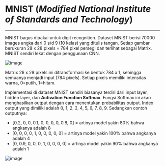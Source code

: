 # MNIST (_Modified National Institute of Standards and Technology_)
---
MNIST bagus dipakai untuk digit recognition. Dataset MNIST berisi 70000 images angka dari 0 s/d 9 (10 kelas) yang ditulis tangan. Setiap gambar berukuran 28 x 28 pixels = 784 pixel persegi dan terlihat sebagai Matrix. MNIST sendiri lekat dengan penggunaan CNN.

![image](https://user-images.githubusercontent.com/49611937/116769586-6e12a080-aa67-11eb-9ac4-6e6b135a933c.png)

Matrix 28 x 28 pixels ini ditransformasi ke bentuk 784 x 1, sehingga semuanya menjadi input (784 pixels). Setiap pixels memiliki intensitas warna, 0=putih, 1=hitam.

Implementasi di dataset MNIST sendiri biasanya terdiri dari input layer, hidden layer, dan **Activation Function Softmax**. Fungsi Softmax ini akan menghasilkan output dengan cara menentukan probabilitas output. Index output yang dimiliki adalah 0, 1, 2, 3, 4, 5, 6, 7, 8, 9. Sedangkan contoh outputnya:
- [0.2, 0, 0, 0.1, 0, 0, 0, 0, 0.8, 0] = artinya model yakin 80% bahwa angkanya adalah 8
- [0, 0, 0, 0, 1, 0, 0, 0, 0, 0] = artinya model yakin 100% bahwa angkanya adalah 4
- [0, 0.9, 0, 0, 0, 1, 0, 0, 0, 0] = artinya model yakin 90% bahwa angkanya adalah 1

![image](https://user-images.githubusercontent.com/49611937/116800802-7d105600-ab2e-11eb-834e-8110a8b2e307.png)

